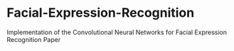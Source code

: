 # Facial-Expression-Recognition
Implementation of the Convolutional Neural Networks for Facial Expression Recognition Paper
